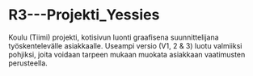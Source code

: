 # R3---Projekti_Yessies
Koulu (Tiimi) projekti, kotisivun luonti graafisena suunnittelijana työskentelevälle asiakkaalle.
Useampi versio (V1, 2 & 3) luotu valmiiksi pohjiksi, joita voidaan tarpeen mukaan muokata asiakkaan vaatimusten perusteella.
